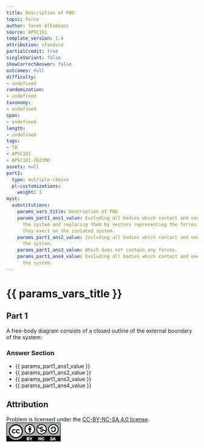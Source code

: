 ```yaml
---
title: Description of FBD
topic: Force
author: Tarek Alkabbani
source: APSC181
template_version: 1.4
attribution: standard
partialCredit: true
singleVariant: false
showCorrectAnswer: false
outcomes: null
difficulty:
- undefined
randomization:
- undefined
taxonomy:
- undefined
span:
- undefined
length:
- undefined
tags:
- TA
- APSC181
- APSC181-2023MD
assets: null
part1:
  type: multiple-choice
  pl-customizations:
    weight: 1
myst:
  substitutions:
    params_vars_title: Description of FBD
    params_part1_ans1_value: Excluding all bodies which contact and exert forces on
      the system and replacing them by vectors representing the forces and moments
      they exert on the isolated system.
    params_part1_ans2_value: Including all bodies which contact and exert forces on
      the system.
    params_part1_ans3_value: Which does not contain any forces.
    params_part1_ans4_value: Excluding all bodies which contact and exert forces on
      the system.
---
```

# {{ params_vars_title }}

## Part 1

A free-body diagram consists of a closed outline of the external boundary of the system:

### Answer Section

- {{ params_part1_ans1_value }}
- {{ params_part1_ans2_value }}
- {{ params_part1_ans3_value }}
- {{ params_part1_ans4_value }}

## Attribution

Problem is licensed under the [CC-BY-NC-SA 4.0 license](https://creativecommons.org/licenses/by-nc-sa/4.0/).<br> ![The Creative Commons 4.0 license requiring attribution-BY, non-commercial-NC, and share-alike-SA license.](https://raw.githubusercontent.com/firasm/bits/master/by-nc-sa.png)